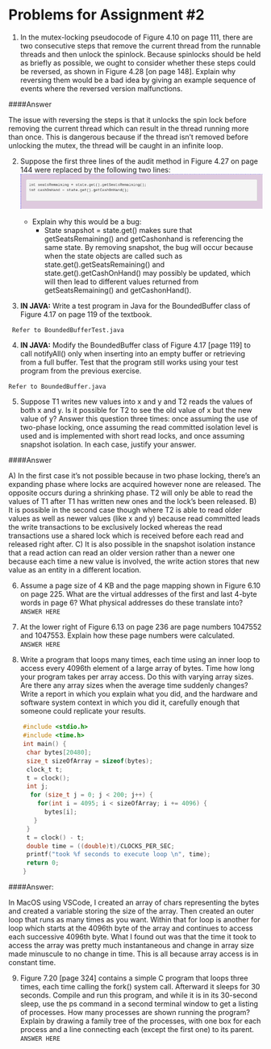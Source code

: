 # Problems for Assignment #2

1.  In the mutex-locking pseudocode of Figure 4.10 on page 111, there are two consecutive steps that remove the current thread from the runnable threads and then unlock the spinlock. Because spinlocks should be held as briefly as possible, we ought to consider whether these steps could be reversed, as shown in Figure 4.28 [on page 148]. Explain why reversing them would be a bad idea by giving an example sequence of events where the reversed version malfunctions.

####Answer

The issue with reversing the steps is that it unlocks the spin lock before removing the current thread which can result in the thread running more than once. This is dangerous because if the thread isn’t removed before unlocking the mutex, the thread will be caught in an infinite loop.


2.  Suppose the first three lines of the audit method in Figure 4.27 on page 144 were replaced by the following two lines:
    ![prob2](./Images/prob2.png)

    - Explain why this would be a bug: <br>
      - State snapshot = state.get() makes sure that getSeatsRemaining() and getCashonhand is referencing the same state. By removing snapshot, the bug will occur because when the state objects are called such as state.get().getSeatsRemaining() and state.get().getCashOnHand() may possibly be updated, which will then lead to different values returned from getSeatsRemaining() and getCashonHand().

3.  **IN JAVA:** Write a test program in Java for the BoundedBuffer class of Figure 4.17 on page 119 of the textbook. <br>

```
 Refer to BoundedBufferTest.java
```

4. **IN JAVA:** Modify the BoundedBuffer class of Figure 4.17 [page 119] to call notifyAll() only when inserting into an empty buffer or retrieving from a full buffer. Test that the program still works using your test program from the previous exercise. <br>

```
Refer to BoundedBuffer.java
```

5. Suppose T1 writes new values into x and y and T2 reads the values of both x and y. Is it possible for T2 to see the old value of x but the new value of y? Answer this question three times: once assuming the use of two-phase locking, once assuming the read committed isolation level is used and is implemented with short read locks, and once assuming snapshot isolation. In each case, justify your answer.<br>

####Answer

A) In the first case it’s not possible because in two phase locking, there’s an expanding phase where locks are acquired however none are released. The opposite occurs during a shrinking phase. T2 will only be able to read the values of T1 after T1 has written new ones and the lock’s been released.
B) It is possible in the second case though where T2 is able to read older values as well as newer values (like x and y) because read committed leads the write transactions to be exclusively locked whereas the read transactions use a shared lock which is received before each read and released right after.
C) It is also possible in the snapshot isolation instance that a read action can read an older version rather than a newer one  because each time a new value is involved, the write action stores that new value as an entity in a different location.

6. Assume a page size of 4 KB and the page mapping shown in Figure 6.10 on page 225. What are the virtual addresses of the first and last 4-byte words in page 6? What physical addresses do these translate into?<br>
   `ANSWER HERE`

7. At the lower right of Figure 6.13 on page 236 are page numbers 1047552 and 1047553. Explain how these page numbers were calculated.<br>
   `ANSWER HERE`

8. Write a program that loops many times, each time using an inner loop to access every 4096th element of a large array of bytes. Time how long your program takes per array access. Do this with varying array sizes. Are there any array sizes when the average time suddenly changes? Write a report in which you explain what you did, and the hardware and software system context in which you did it, carefully enough that someone could replicate your results.<br>

```c
    #include <stdio.h>
    #include <time.h>
    int main() {
     char bytes[20480];
     size_t sizeOfArray = sizeof(bytes);
     clock_t t; 
     t = clock();
     int j;
      for (size_t j = 0; j < 200; j++) {
        for(int i = 4095; i < sizeOfArray; i += 4096) {
          bytes[i];
       }
     }
     t = clock() - t; 
     double time = ((double)t)/CLOCKS_PER_SEC;
     printf("took %f seconds to execute loop \n", time);
     return 0; 
    }
```

####Answer:

In MacOS using VSCode, I created an array of chars representing the bytes and created a variable storing the size of the array. Then created an outer loop that runs as many times as you want. Within that for loop is another for loop which starts at the 4096th byte of the array and continues to access each successive 4096th byte. What I found out was that the time it took to access the array was pretty much instantaneous and change in array size made minuscule to no change in time. This is all because array access is in constant time. 

9. Figure 7.20 [page 324] contains a simple C program that loops three times, each time calling the fork() system call. Afterward it sleeps for 30 seconds. Compile and run this program, and while it is in its 30-second sleep, use the ps command in a second terminal window to get a listing of processes. How many processes are shown running the program? Explain by drawing a family tree of the processes, with one box for each process and a line connecting each (except the first one) to its parent.<br>
   `ANSWER HERE`
